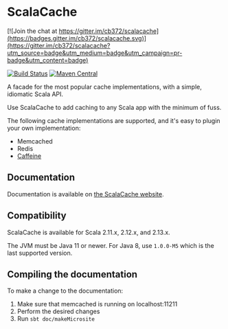 # ScalaCache

[![Join the chat at https://gitter.im/cb372/scalacache](https://badges.gitter.im/cb372/scalacache.svg)](https://gitter.im/cb372/scalacache?utm_source=badge&utm_medium=badge&utm_campaign=pr-badge&utm_content=badge)

[![Build Status](https://github.com/cb372/scalacache/workflows/Continuous%20Integration/badge.svg)](https://github.com/cb372/scalacache/actions) [![Maven Central](https://img.shields.io/maven-central/v/com.github.cb372/scalacache-core_2.12.svg)](http://search.maven.org/#search%7Cga%7C1%7Cscalacache)

A facade for the most popular cache implementations, with a simple, idiomatic Scala API.

Use ScalaCache to add caching to any Scala app with the minimum of fuss.

The following cache implementations are supported, and it's easy to plugin your own implementation:
* Memcached
* Redis
* [Caffeine](https://github.com/ben-manes/caffeine)

## Documentation

Documentation is available on [the ScalaCache website](https://cb372.github.io/scalacache/).

## Compatibility

ScalaCache is available for Scala 2.11.x, 2.12.x, and 2.13.x.

The JVM must be Java 11 or newer.
For Java 8, use `1.0.0-M5` which is the last supported version.


## Compiling the documentation

To make a change to the documentation:

1. Make sure that memcached is running on localhost:11211
2. Perform the desired changes
3. Run `sbt doc/makeMicrosite`

